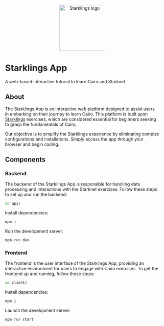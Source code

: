 <p align="center">
  <img alt="Starklings logo" width="150" src="https://avatars.githubusercontent.com/oa/2511820?s=240&u=cd5bd4a66a696036e63d3169ba5f5fc8c06fdeeb&v=4">
</p>

# Starklings App

A web-based interactive tutorial to learn Cairo and Starknet.

## About

The Starklings App is an interactive web platform designed to assist users in embarking on their journey to learn Cairo. This platform is built upon [Starklings](https://github.com/shramee/starklings-cairo1) exercises, which are considered essential for beginners seeking to grasp the fundamentals of Cairo.

Our objective is to simplify the Starklings experience by eliminating complex configurations and installations. Simply access the app through your browser and begin coding.


## Components

### Backend

The backend of the Starklings App is responsible for handling data processing and interactions with the Starknet exercises. 
Follow these steps to set up and run the backend:

```bash
cd api/
```

Install dependencies:

```bash
npm i
```

Run the development server:

```bash
npm run dev
```

### Frontend

The frontend is the user interface of the Starklings App, providing an interactive environment for users to engage with Cairo exercises. 
To get the frontend up and running, follow these steps:

```bash
cd client/
```

Install dependencies:

```bash
npm i
```

Launch the development server:

```bash
npm run start
```
